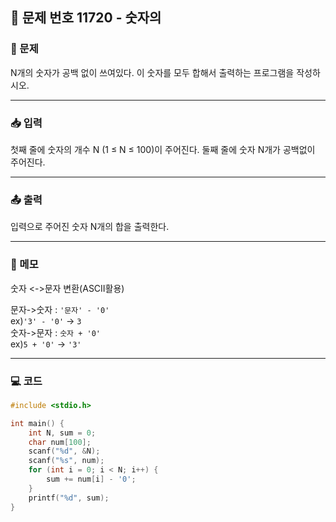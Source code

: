 ## 📝 문제 번호 11720 - 숫자의 

### 📌 문제
N개의 숫자가 공백 없이 쓰여있다. 이 숫자를 모두 합해서 출력하는 프로그램을 작성하시오.

---

### 📥 입력
첫째 줄에 숫자의 개수 N (1 ≤ N ≤ 100)이 주어진다. 둘째 줄에 숫자 N개가 공백없이 주어진다.

---

### 📤 출력
입력으로 주어진 숫자 N개의 합을 출력한다.

---

### 📝 메모 
숫자 <->문자 변환(ASCII활용)  

문자->숫자 : `'문자' - '0'`  
ex)`'3' - '0'` -> `3`  
숫자->문자 : `숫자 + '0'`  
ex)`5 + '0'` -> `'3'`  

---

### 💻 코드
```c
#include <stdio.h>

int main() {
	int N, sum = 0;
	char num[100];
	scanf("%d", &N);
	scanf("%s", num);
	for (int i = 0; i < N; i++) {
		sum += num[i] - '0';
	}
	printf("%d", sum);
}
```

